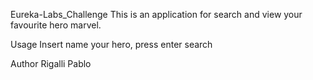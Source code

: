 Eureka-Labs_Challenge
This is an application for search and view your favourite hero marvel.



Usage
Insert name your hero, press enter search



Author
Rigalli Pablo
